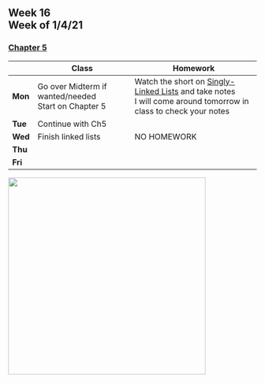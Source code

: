 <meta http-equiv="refresh" content="300"/>

## Week 16<br>Week of 1/4/21

### [Chapter 5](/ap/curriculum/5)

|         | Class              | Homework |
| ------- | ------------------ | -------- |
| **Mon** | Go over Midterm if wanted/needed<br>Start on Chapter 5 |Watch the short on [Singly-Linked Lists](https://www.youtube.com/watch?v=zQI3FyWm144) and take notes<br>I will come around tomorrow in class to check your notes |
| **Tue** | Continue with Ch5  |             |
| **Wed** |Finish linked lists | NO HOMEWORK |
| **Thu** |      |          |
| **Fri** |      |          |

<img src="" alt="" height="400">

